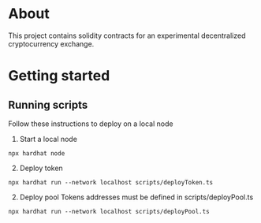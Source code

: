 # About

This project contains solidity contracts for an experimental decentralized cryptocurrency exchange.

# Getting started

## Running scripts

Follow these instructions to deploy on a local node

1. Start a local node

```
npx hardhat node
```

2. Deploy token

```
npx hardhat run --network localhost scripts/deployToken.ts
```

2. Deploy pool
   Tokens addresses must be defined in scripts/deployPool.ts

```
npx hardhat run --network localhost scripts/deployPool.ts
```

